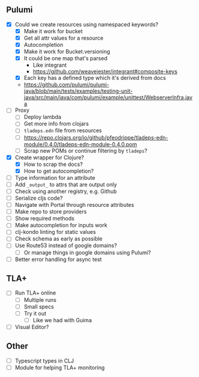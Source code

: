 ## Pulumi

- [x] Could we create resources using namespaced keywords?
  - [x] Make it work for bucket
  - [x] Get all attr values for a resource
  - [x] Autocompletion
  - [x] Make it work for Bucket.versioning
  - [x] It could be one map that's parsed
    - Like integrant
    - https://github.com/weavejester/integrant#composite-keys
  - [x] Each key has a defined type which it's derived from docs
  - https://github.com/pulumi/pulumi-java/blob/main/tests/examples/testing-unit-java/src/main/java/com/pulumi/example/unittest/WebserverInfra.java
- [ ] Proxy
  - [ ] Deploy lambda
  - [ ] Get more info from clojars
  - [ ] `tladeps.edn` file from resources
  - [ ] https://repo.clojars.org/io/github/pfeodrippe/tladeps-edn-module/0.4.0/tladeps-edn-module-0.4.0.pom
  - [ ] Scrap new POMs or continue filtering by `tladeps`?
- [x] Create wrapper for Clojure?
  - [x] How to scrap the docs?
  - [x] How to get autocompletion?
- [ ] Type information for an attribute
- [ ] Add `_output_` to attrs that are output only
- [ ] Check using another registry, e.g. Github
- [ ] Serialize cljs code?
- [ ] Navigate with Portal through resource attributes
- [ ] Make repo to store providers
- [ ] Show required methods
- [ ] Make autocompletion for inputs work
- [ ] clj-kondo linting for static values
- [ ] Check schema as early as possible
- [ ] Use Route53 instead of google domains?
  - [ ] Or manage things in google domains using Pulumi?
- [ ] Better error handling for async test

## TLA+
- [ ] Run TLA+ online
  - [ ] Multiple runs
  - [ ] Small specs
  - [ ] Try it out
    - [ ] Like we had with Guima
- [ ] Visual Editor?

## Other
- [ ] Typescript types in CLJ
- [ ] Module for helping TLA+ monitoring
